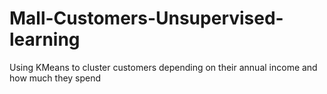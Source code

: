 # Mall-Customers-Unsupervised-learning
Using KMeans to cluster customers depending on their annual income and how much they spend 
